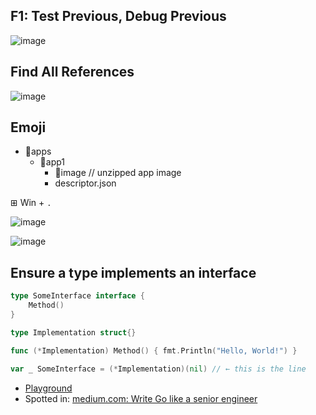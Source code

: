 ## F1: Test Previous, Debug Previous

![image](https://github.com/voedger/kb/assets/11589750/e1e224b9-71e6-4583-a8b7-78e65c2031dd)

## Find All References

![image](https://github.com/voedger/kb/assets/11589750/8896bf42-c5ec-424e-8509-19e999f1e3f9)

## Emoji

- 📂apps
  - 📁app1
    - 📁image // unzipped app image
    - descriptor.json

⊞ Win + `.` 

![image](https://github.com/voedger/kb/assets/11589750/c7f23c60-998f-40a7-8bbe-3306da1b6f98)


![image](https://github.com/voedger/kb/assets/11589750/55e399cc-9d99-49d2-925d-2b203b63c89e)

## Ensure a type implements an interface

```go
type SomeInterface interface {
    Method()
}

type Implementation struct{}

func (*Implementation) Method() { fmt.Println("Hello, World!") }

var _ SomeInterface = (*Implementation)(nil) // ← this is the line
```

-  [Playground](https://go.dev/play/p/h6F5Dg-KYLp)
-  Spotted in: [medium.com: Write Go like a senior engineer](https://levelup.gitconnected.com/write-go-like-a-senior-engineer-eee7f03a1883)

